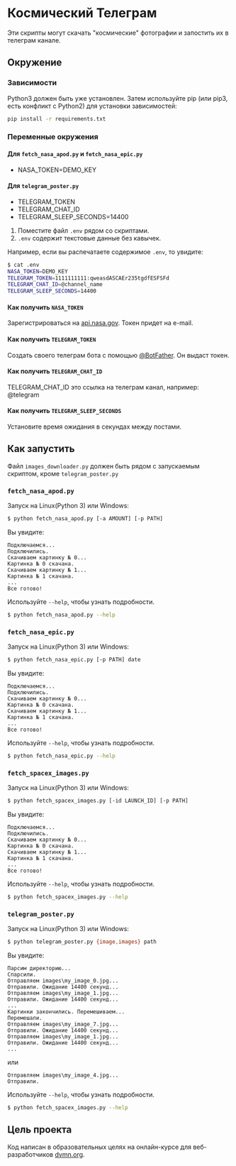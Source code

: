 # Космический Телеграм
Эти скрипты могут скачать "космические" фотографии и запостить их в телеграм канале.

## Окружение
### Зависимости
Python3 должен быть уже установлен. Затем используйте pip (или pip3, есть конфликт с Python2) для установки зависимостей:

```bash
pip install -r requirements.txt
```

### Переменные окружения
#### Для `fetch_nasa_apod.py` и `fetch_nasa_epic.py`
- NASA_TOKEN=DEMO_KEY
#### Для `telegram_poster.py`
- TELEGRAM_TOKEN
- TELEGRAM_CHAT_ID
- TELEGRAM_SLEEP_SECONDS=14400

1. Поместите файл `.env` рядом со скриптами.
2. `.env` содержит текстовые данные без кавычек.

Например, если вы распечатаете содержимое `.env`, то увидите:

```bash
$ cat .env
NASA_TOKEN=DEMO_KEY
TELEGRAM_TOKEN=1111111111:qweasdASCAEr235tgdfESFSFd
TELEGRAM_CHAT_ID=@channel_name
TELEGRAM_SLEEP_SECONDS=14400
```

#### Как получить `NASA_TOKEN`
Зарегистрироваться на [api.nasa.gov](https://api.nasa.gov/#signUp). Токен придет на e-mail.

#### Как получить `TELEGRAM_TOKEN`
Создать своего телеграм бота с помощью [@BotFather](https://telegram.me/BotFather). Он выдаст токен.

#### Как получить `TELEGRAM_CHAT_ID`
TELEGRAM_CHAT_ID это ссылка на телеграм канал, например: @telegram

#### Как получить `TELEGRAM_SLEEP_SECONDS`
Установите время ожидания в секундах между постами.

## Как запустить
Файл `images_downloader.py` должен быть рядом с запускаемым скриптом, кроме `telegram_poster.py`
### `fetch_nasa_apod.py`
Запуск на Linux(Python 3) или Windows:

```bash
$ python fetch_nasa_apod.py [-a AMOUNT] [-p PATH]
```
Вы увидите:

```
Подключаемся...
Подключились.
Скачиваем картинку № 0...
Картинка № 0 скачана.
Скачиваем картинку № 1...
Картинка № 1 скачана.
...
Все готово!
```
Используйте `--help`, чтобы узнать подробности.
```bash
$ python fetch_nasa_apod.py --help
```
### `fetch_nasa_epic.py`
Запуск на Linux(Python 3) или Windows:

```bash
$ python fetch_nasa_epic.py [-p PATH] date
```
Вы увидите:

```
Подключаемся...
Подключились.
Скачиваем картинку № 0...
Картинка № 0 скачана.
Скачиваем картинку № 1...
Картинка № 1 скачана.
...
Все готово!
```
Используйте `--help`, чтобы узнать подробности.
```bash
$ python fetch_nasa_epic.py --help
```
### `fetch_spacex_images.py`
Запуск на Linux(Python 3) или Windows:

```bash
$ python fetch_spacex_images.py [-id LAUNCH_ID] [-p PATH]
```
Вы увидите:

```
Подключаемся...
Подключились.
Скачиваем картинку № 0...
Картинка № 0 скачана.
Скачиваем картинку № 1...
Картинка № 1 скачана.
...
Все готово!
```
Используйте `--help`, чтобы узнать подробности.
```bash
$ python fetch_spacex_images.py --help
```
### `telegram_poster.py`
Запуск на Linux(Python 3) или Windows:

```bash
$ python telegram_poster.py {image,images} path 
```
Вы увидите:

```
Парсим директорию...
Спарсили.
Отправляем images\my_image_0.jpg...
Отправили. Ожидание 14400 секунд...
Отправляем images\my_image_1.jpg...
Отправили. Ожидание 14400 секунд...
...
Картинки закончились. Перемешиваем...
Перемешали.
Отправляем images\my_image_7.jpg...
Отправили. Ожидание 14400 секунд...
Отправляем images\my_image_1.jpg...
Отправили. Ожидание 14400 секунд...
...
```
или
```
Отправляем images\my_image_4.jpg...
Отправили.
```

Используйте `--help`, чтобы узнать подробности.
```bash
$ python fetch_spacex_images.py --help
```
## Цель проекта
Код написан в образовательных целях на онлайн-курсе для веб-разработчиков [dvmn.org](https://dvmn.org/).